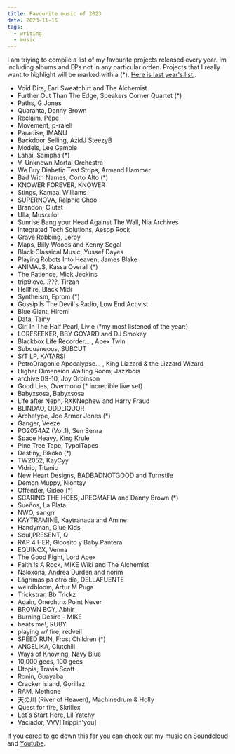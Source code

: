 ```yaml
---
title: Favourite music of 2023
date: 2023-11-16
tags: 
  - writing
  - music
---
```


I am triying to compile a list of my favourite projects released every year. Im including albums and EPs not in any particular orden. Projects that I really want to highlight will be marked with a (*). [Here is last year's list.](https://i.imgur.com/Hnu0y4C.jpg).

- Void Dire, Earl Sweatchirt and The Alchemist
- Further Out Than The Edge, Speakers Corner Quartet (*)
- Paths, G Jones
- Quaranta, Danny Brown
- Reclaim, Pépe
- Movement, p-ralell
- Paradise, IMANU
- Backdoor Selling, AzidJ SteezyB
- Models, Lee Gamble
- Lahai, Sampha (*)
- V, Unknown Mortal Orchestra
- We Buy Diabetic Test Strips, Armand Hammer
- Bad With Names, Corto Alto (*)
- KNOWER FOREVER, KNOWER
- Stings, Kamaal Williams
- SUPERNOVA, Ralphie Choo
- Brandon, Ciutat
- Ulla, Musculo!
- Sunrise Bang your Head Against The Wall, Nia Archives
- Integrated Tech Solutions, Aesop Rock
- Grave Robbing, Leroy
- Maps, Billy Woods and Kenny Segal
- Black Classical Music, Yussef Dayes
- Playing Robots Into Heaven, James Blake
- ANIMALS, Kassa Overall (*)
- The Patience, Mick Jeckins
- trip9love...???, Tirzah
- Hellfire, Black Midi
- Syntheism, Eprom (*)
- Gossip Is The Devil´s Radio, Low End Activist
- Blue Giant, Hiromi
- Data, Tainy
- Girl In The Half Pearl, Liv.e (*my most listened of the year:)
- LORESEEKER, BBY GOYARD and DJ Smokey
- Blackbox Life Recorder... , Apex Twin
- Subcuaneous, SUBCUT
- S/T LP, KATARSI
- PetroDragonic Apocalypse... , King Lizzard & the Lizzard Wizard
- Higher Dimension Waiting Room, Jazzbois
- archive 09-10, Joy Orbinson
- Good Lies, Overmono (* incredible live set)
- Babyxsosa, Babyxsosa
- Life after Neph, RXKNephew and Harry Fraud
- BLINDAO, ODDLIQUOR
- Archetype, Joe Armor Jones (*)
- Ganger, Veeze
- PO2054AZ (Vol.1), Sen Senra
- Space Heavy, King Krule
- Pine Tree Tape, TypolTapes
- Destiny, Bikôkô (*)
- TW2052, KayCyy
- Vidrio, Titanic
- New Heart Designs, BADBADNOTGOOD and Turnstile
- Demon Muppy, Niontay
- Offender, Gideo (*)
- SCARING THE HOES, JPEGMAFIA and Danny Brown (*)
- Sueños, La Plata
- NWO, sangrr
- KAYTRAMINÉ, Kaytranada and Amine
- Handyman, Glue Kids
- Soul,PRESENT, Q
- RAP 4 HER, Gloosito y Baby Pantera
- EQUINOX, Venna
- The Good Fight, Lord Apex
- Faith Is A Rock, MIKE Wiki and The Alchemist
- Naloxona, Andrea Durden and norim
- Lágrimas pa otro día, DELLAFUENTE
- weirdbloom, Artur M Puga
- Trickstrar, Bb Trickz
- Again, Oneohtrix Point Never
- BROWN BOY, Abhir
- Burning Desire - MIKE
- beats me!, RUBY
- playing w/ fire, redveil
- SPEED RUN, Frost Children (*)
- ANGELIKA, Clutchill
- Ways of Knowing, Navy Blue
- 10,000 gecs, 100 gecs
- Utopia, Travis Scott
- Ronin, Guayaba
- Cracker Island, Gorillaz
- RAM, Methone
- 天​の​川 (River of Heaven), Machinedrum & Holly
- Quest for fire, Skrillex
- Let´s Start Here, Lil Yatchy
- Vaciador, VVV[Trippin'you]

If you cared to go down this far you can check out my music on [Soundcloud](https://soundcloud.com/m19182) and [Youtube](https://www.youtube.com/channel/UCEJKcBK7i88Iv3saZy2xuSg).
